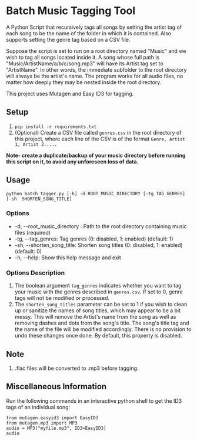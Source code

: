# Batch Music Tagging Tool

A Python Script that recursively tags all songs by setting the artist tag of each song 
to be the name of the folder in which it is contained. Also supports setting the genre 
tag based on a CSV file. 
 
Suppose the script is set to run on a root directory named "Music" and we wish to tag 
all songs located inside it. A song whose full path is "Music/ArtistName/a/b/c/song.mp3" 
will have its Artist tag set to "ArtistName". In other words, the immediate subfolder 
to the root directory will always be the artist's name. The program works for all audio files, 
no matter how deeply they may be nested inside the root directory.

This project uses Mutagen and Easy ID3 for tagging.

## Setup 
1. `pip install -r requirements.txt`
2. (Optional) Create a CSV file called `genres.csv` in the root directory of this 
  project, where each line of the CSV is of the format `Genre, Artist 1, Artist 2.....` 

**Note- create a duplicate/backup of your music directory before running this script 
on it, to avoid any unforeseen loss of data.**

## Usage 
`python batch_tagger.py [-h] -d ROOT_MUSIC_DIRECTORY [-tg TAG_GENRES] [-sh 
SHORTEN_SONG_TITLE]` 

### Options
* -d, --root_music_directory : Path to the root directory containing music files (required)
* -tg, --tag_genres: Tag genres (0: disabled, 1: enabled) (default: 1)
* -sh, --shorten_song_title: Shorten song titles (0: disabled, 1: enabled) (default: 0)
* -h, --help: Show this help message and exit

### Options Description

1. The boolean argument `tag_genres` indicates whether you want to tag your music with 
   the genres described in `genres.csv`. If set to 0, genre tags will not be modified 
   or processed.
2. The `shorten_song_titles` parameter can be set to 1 if you wish to clean up or 
   sanitize the names 
   of song titles, which may appear to be a bit messy. This will remove the Artist's 
name from the song as well as removing dashes and dots from the song's title. The 
   song's title tag and the name of the file will be modified 
accordingly. There is no provision to undo these changes once done. By default, this 
   property is disabled.

## Note

1. .flac files will be converted to .mp3 before tagging.

## Miscellaneous Information

Run the following commands in an interactive python shell to get the ID3 tags of an 
individual song:
```
from mutagen.easyid3 import EasyID3
from mutagen.mp3 import MP3
audio = MP3("myfile.mp3", ID3=EasyID3)
audio
```

 

 
